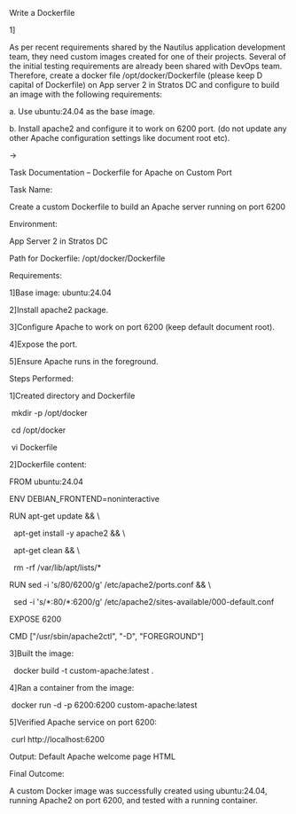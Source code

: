 Write a Dockerfile



1]

As per recent requirements shared by the Nautilus application development team, they need custom images created for one of their projects. Several of the initial testing requirements are already been shared with DevOps team. Therefore, create a docker file /opt/docker/Dockerfile (please keep D capital of Dockerfile) on App server 2 in Stratos DC and configure to build an image with the following requirements:



a. Use ubuntu:24.04 as the base image.



b. Install apache2 and configure it to work on 6200 port. (do not update any other Apache configuration settings like document root etc).



->



Task Documentation – Dockerfile for Apache on Custom Port



Task Name:



Create a custom Dockerfile to build an Apache server running on port 6200



Environment:

App Server 2 in Stratos DC

Path for Dockerfile: /opt/docker/Dockerfile



Requirements:

1]Base image: ubuntu:24.04

2]Install apache2 package.

3]Configure Apache to work on port 6200 (keep default document root).

4]Expose the port.

5]Ensure Apache runs in the foreground.





Steps Performed:

1]Created directory and Dockerfile

&nbsp;mkdir -p /opt/docker

&nbsp;cd /opt/docker

&nbsp;vi Dockerfile



2]Dockerfile content:

FROM ubuntu:24.04



ENV DEBIAN\_FRONTEND=noninteractive



RUN apt-get update \&\& \\

&nbsp;   apt-get install -y apache2 \&\& \\

&nbsp;   apt-get clean \&\& \\

&nbsp;   rm -rf /var/lib/apt/lists/\*



RUN sed -i 's/80/6200/g' /etc/apache2/ports.conf \&\& \\

&nbsp;   sed -i 's/\*:80/\*:6200/g' /etc/apache2/sites-available/000-default.conf



EXPOSE 6200



CMD \["/usr/sbin/apache2ctl", "-D", "FOREGROUND"]





3]Built the image:

&nbsp; docker build -t custom-apache:latest .



4]Ran a container from the image:

&nbsp;docker run -d -p 6200:6200 custom-apache:latest 



5]Verified Apache service on port 6200:

&nbsp;curl http://localhost:6200



Output: Default Apache welcome page HTML





Final Outcome:

A custom Docker image was successfully created using ubuntu:24.04, running Apache2 on port 6200, and tested with a running container.







